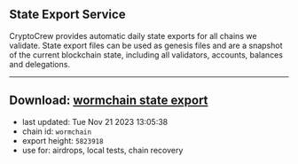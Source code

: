 ## State Export Service
CryptoCrew provides automatic daily state exports for all chains we validate. State export files can be used as genesis files and are a snapshot of the current blockchain state, including all validators, accounts, balances and delegations.

---
**Download: [wormchain state export](https://dl.ccvalidators.com/SERVICE/wormchain/wormchain_export_5823918.json)**
---

- last updated: Tue Nov 21 2023 13:05:38
- chain id: `wormchain`
- export height: `5823918`
- use for: airdrops, local tests, chain recovery
